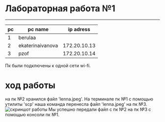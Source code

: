 # Лабораторная работа №1
---  
| pc | pc name         | ip adress    |
|----|---------------- |--------------|
| 1  | berulaa         |              |
| 2  | ekaterinaivanova| 172.20.10.13 |
| 3  | pzof            | 172.20.10.14 |
Пк были подключены к одной сети wi-fi.  
# ход работы  
на пк №2 хранился файл 'lenna.jpeg'. На терминале пк №1 с помощью утилиты 'scp' наша команда перенесла файл 'lenna.jpeg' на пк №3.
![скриншот работы](https://github.com/Sergio-Malyshev/ItmoCloudLabs/assets/113013561/08e2f294-593b-4938-95e5-6621fa79b93d)
Мы успешно передали файл с пк №2 на пк №3 с помощью консоли пк №1.
